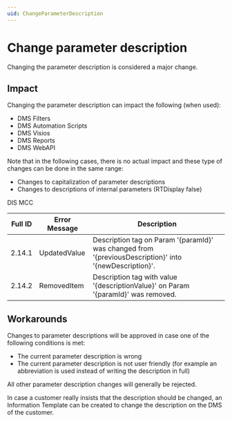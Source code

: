 ```yaml
---
uid: ChangeParameterDescription
---
```


# Change parameter description

Changing the parameter description is considered a major change.

## Impact

Changing the parameter description can impact the following (when used):

- DMS Filters
- DMS Automation Scripts
- DMS Visios
- DMS Reports
- DMS WebAPI

Note that in the following cases, there is no actual impact and these type of changes can be done in the same range:

- Changes to capitalization of parameter descriptions
- Changes to descriptions of internal parameters (RTDisplay false)

DIS MCC

| Full ID | Error Message | Description |
|---------|---------------|-------------|
| 2.14.1  | UpdatedValue | Description tag on Param '{paramId}' was changed from '{previousDescription}' into '{newDescription}'. |
| 2.14.2  | RemovedItem  | Description tag with value '{descriptionValue}' on Param '{paramId}' was removed. |

## Workarounds

Changes to parameter descriptions will be approved in case one of the following conditions is met:

- The current parameter description is wrong
- The current parameter description is not user friendly (for example an abbreviation is used instead of writing the description in full)

All other parameter description changes will generally be rejected.

In case a customer really insists that the description should be changed, an Information Template can be created to change the description on the DMS of the customer.
